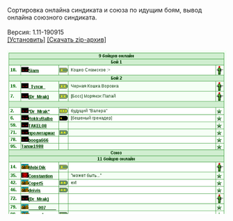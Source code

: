 Сортировка онлайна синдиката и союза по идущим боям, вывод онлайна союзного синдиката.
<br>
<br>
Версия: 1.11-190915
<br>
[[Установить]](https://raw.githubusercontent.com/MyRequiem/comfortablePlayingInGW/master/separatedScripts/SortSyndOnline/sortSyndOnline.user.js) [[Скачать zip-архив]](https://raw.githubusercontent.com/MyRequiem/comfortablePlayingInGW/master/separatedScripts/SortSyndOnline/sortSyndOnline.user.js.zip)
<br>
<br>
![SortSyndOnline](https://raw.githubusercontent.com/MyRequiem/comfortablePlayingInGW/master/imgs/SortSyndOnline/screen.png)
<br>
